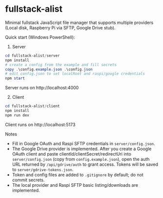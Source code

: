 # fullstack-alist

Minimal fullstack JavaScript file manager that supports multiple providers (Local disk, Raspberry Pi via SFTP, Google Drive stub).

Quick start (Windows PowerShell):

1. Server

```powershell
cd fullstack-alist/server
npm install
# create a config from the example and fill secrets
copy .\config.example.json .\config.json
# edit config.json to set localRoot and raspi/google credentials
npm start
```

Server runs on http://localhost:4000

2. Client

```powershell
cd fullstack-alist/client
npm install
npm run dev
```

Client runs on http://localhost:5173

Notes
- Fill in Google OAuth and Raspi SFTP credentials in `server/config.json`.
- The Google Drive provider is implemented. After you create a Google OAuth client and paste clientId/clientSecret/redirectUri into `server/config.json` (copy from `config.example.json`), open the auth URL returned by `/api/gdrive/auth` to grant access. Tokens will be saved to `server/gdrive-tokens.json`.
- Token and config files are added to `.gitignore` by default; do not commit secrets.
- The local provider and Raspi SFTP basic listing/downloads are implemented.

